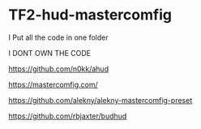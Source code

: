 # TF2-hud-mastercomfig

I Put all the code in one folder 

I DONT OWN THE CODE

https://github.com/n0kk/ahud

https://mastercomfig.com/

https://github.com/alekny/alekny-mastercomfig-preset

https://github.com/rbjaxter/budhud
